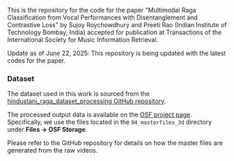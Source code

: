 This is the repository for the code for the paper "Multimodal Raga Classification from Vocal Performances with  Disentanglement and Contrastive Loss" by Sujoy Roychowdhury and Preeti Rao (Indian Institute of Technology Bombay, India) accepted for publication at Transactions of the International Society for Music Information Retrieval.

Update as of June 22, 2025: This repository is being updated with the latest codes for the paper.

### Dataset

The dataset used in this work is sourced from the [hindustani_raga_dataset_processing GitHub repository](https://github.com/DAP-Lab/hindustani_raga_dataset_processing).  

The processed output data is available on the [OSF project page](https://osf.io/qjkzs/). Specifically, we use the files located in the `04_masterfiles_3d` directory under **Files → OSF Storage**.

Please refer to the GitHub repository for details on how the master files are generated from the raw videos.


